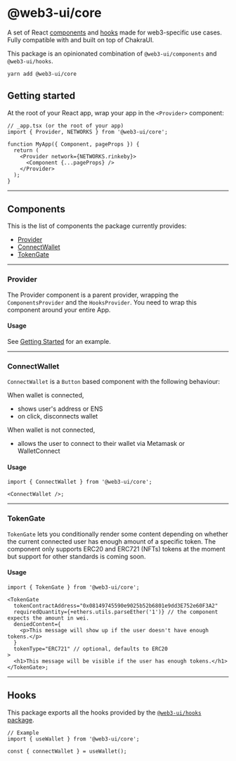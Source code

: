 # @web3-ui/core

A set of React [components](#components) and [hooks](#hooks) made for web3-specific use cases. Fully compatible with and built on top of ChakraUI.

This package is an opinionated combination of `@web3-ui/components` and `@web3-ui/hooks`.

```bash
yarn add @web3-ui/core
```

## Getting started

At the root of your React app, wrap your app in the `<Provider>` component:

```tsx
// _app.tsx (or the root of your app)
import { Provider, NETWORKS } from '@web3-ui/core';

function MyApp({ Component, pageProps }) {
  return (
    <Provider network={NETWORKS.rinkeby}>
      <Component {...pageProps} />
    </Provider>
  );
}
```

---

## Components

This is the list of components the package currently provides:

- [Provider](#provider)
- [ConnectWallet](#connectwallet)
- [TokenGate](#tokengate)

---

### Provider

The Provider component is a parent provider, wrapping the `ComponentsProvider` and the `HooksProvider`. You need to wrap this component around your entire App.

#### Usage

See [Getting Started](#getting-started) for an example.

---

### ConnectWallet

`ConnectWallet` is a `Button` based component with the following behaviour:

When wallet is connected,

- shows user's address or ENS
- on click, disconnects wallet

When wallet is not connected,

- allows the user to connect to their wallet via Metamask or WalletConnect

#### Usage

```tsx
import { ConnectWallet } from '@web3-ui/core';

<ConnectWallet />;
```

---

### TokenGate

`TokenGate` lets you conditionally render some content depending on whether the current connected user has enough amount of a specific token. The component only supports ERC20 and ERC721 (NFTs) tokens at the moment but support for other standards is coming soon.

#### Usage

```tsx
import { TokenGate } from '@web3-ui/core';

<TokenGate
  tokenContractAddress="0x08149745590e9025b52b6801e9dd3E752e60F3A2"
  requiredQuantity={+ethers.utils.parseEther('1')} // the component expects the amount in wei.
  deniedContent={
    <p>This message will show up if the user doesn't have enough tokens.</p>
  }
  tokenType="ERC721" // optional, defaults to ERC20
>
  <h1>This message will be visible if the user has enough tokens.</h1>
</TokenGate>;
```

---

## Hooks

This package exports all the hooks provided by the [`@web3-ui/hooks` package](https://npmjs.com/package/@web3-ui/hooks).

```tsx
// Example
import { useWallet } from '@web3-ui/core';

const { connectWallet } = useWallet();
```
